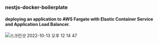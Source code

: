 ### nestjs-docker-boilerplate

#### deploying an application to AWS Fargate with Elastic Container Service and Application Load Balancer.

![스크린샷 2022-10-13 오후 12 14 47](https://user-images.githubusercontent.com/54311184/196016958-a4bbe4f0-125f-4c05-916b-d899ed8ee64b.png)
